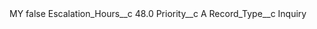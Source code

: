 <?xml version="1.0" encoding="UTF-8"?>
<CustomMetadata xmlns="http://soap.sforce.com/2006/04/metadata" xmlns:xsi="http://www.w3.org/2001/XMLSchema-instance" xmlns:xsd="http://www.w3.org/2001/XMLSchema">
    <label>MY</label>
    <protected>false</protected>
    <values>
        <field>Escalation_Hours__c</field>
        <value xsi:type="xsd:double">48.0</value>
    </values>
    <values>
        <field>Priority__c</field>
        <value xsi:type="xsd:string">A</value>
    </values>
    <values>
        <field>Record_Type__c</field>
        <value xsi:type="xsd:string">Inquiry</value>
    </values>
</CustomMetadata>
